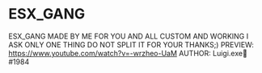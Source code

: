 # ESX_GANG
ESX_GANG MADE BY ME FOR YOU AND ALL CUSTOM AND WORKING I ASK ONLY ONE THING DO NOT SPLIT IT FOR YOUR THANKS;)  PREVIEW: https://www.youtube.com/watch?v=-wrzheo-UaM  AUTHOR: Luigi.exe🐧#1984
